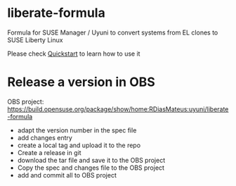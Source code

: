 # liberate-formula
Formula for SUSE Manager / Uyuni to convert systems from EL clones to SUSE Liberty Linux

Please check [Quickstart](Liberate-Quickstart.md) to learn how to use it

# Release a version in OBS

OBS project: https://build.opensuse.org/package/show/home:RDiasMateus:uyuni/liberate-formula

- adapt the version number in the spec file
- add changes entry
- create a local tag and upload it to the repo
- Create a release in git
- download the tar file and save it to the OBS project
- Copy the spec and changes file to the OBS project
- add and commit all to OBS project

